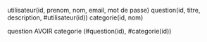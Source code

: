 utilisateur(id, prenom, nom, email, mot de passe)
question(id, titre, description, #utilisateur(id))
categorie(id, nom)

question AVOIR categorie (#question(id), #categorie(id))